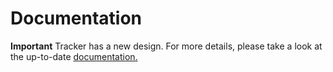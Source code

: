 # Documentation

**Important**
Tracker has a new design.
For more details, please take a look at the up-to-date [documentation.](https://khulnasoft-lab.github.io/tracker/latest)

